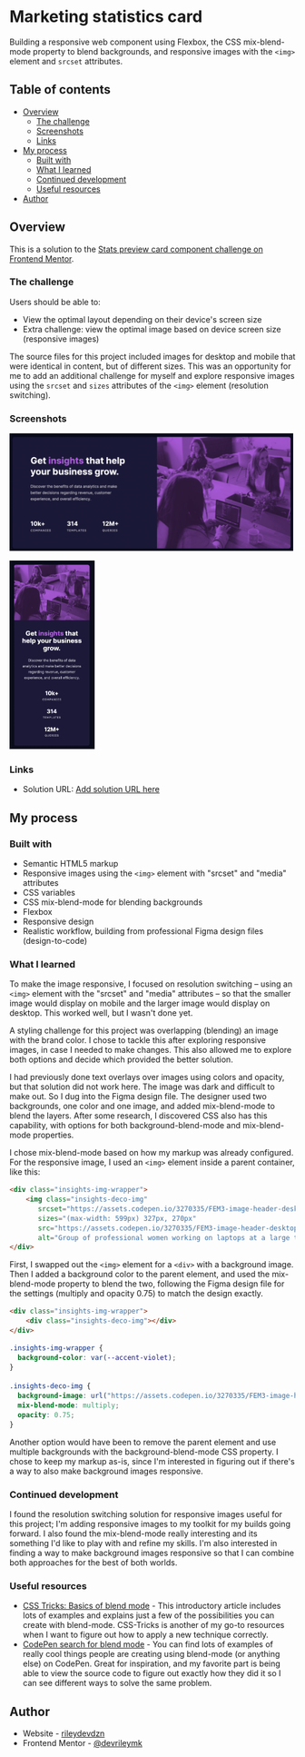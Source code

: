 # Marketing statistics card

Building a responsive web component using Flexbox, the CSS mix-blend-mode property to blend backgrounds, and responsive images with the `<img>` element and `srcset` attributes.

## Table of contents

- [Overview](#overview)
  - [The challenge](#the-challenge)
  - [Screenshots](#screenshots)
  - [Links](#links)
- [My process](#my-process)
  - [Built with](#built-with)
  - [What I learned](#what-i-learned)
  - [Continued development](#continued-development)
  - [Useful resources](#useful-resources)
- [Author](#author)

## Overview

This is a solution to the [Stats preview card component challenge on Frontend Mentor](https://www.frontendmentor.io/challenges/stats-preview-card-component-8JqbgoU62).

### The challenge

Users should be able to:

- View the optimal layout depending on their device's screen size
- Extra challenge: view the optimal image based on device screen size (responsive images)

The source files for this project included images for desktop and mobile that were identical in content, but of different sizes. This was an opportunity for me to add an additional challenge for myself and explore responsive images using the `srcset` and `sizes` attributes of the `<img>` element (resolution switching). 

### Screenshots

<img
  src="Stats card - desktop.png"
  alt="Marketing card outlining how data statistics can help a business grow"
  title="Marketing statistics card, desktop version"
  width="500px">

<img
  src="Stats card - mobile.png"
  alt="Marketing card outlining how data statistics can help a business grow"
  title="Marketing statistics card, mobile version"
  width="150px">
  
### Links

- Solution URL: [Add solution URL here](https://your-solution-url.com)

## My process

### Built with

- Semantic HTML5 markup
- Responsive images using the `<img>` element with "srcset" and "media" attributes
- CSS variables
- CSS mix-blend-mode for blending backgrounds
- Flexbox
- Responsive design
- Realistic workflow, building from professional Figma design files (design-to-code)

### What I learned

To make the image responsive, I focused on resolution switching – using an `<img>` element with the "srcset" and "media" attributes – so that the smaller image would display on mobile and the larger image would display on desktop. This worked well, but I wasn't done yet.

A styling challenge for this project was overlapping (blending) an image with the brand color. I chose to tackle this after exploring responsive images, in case I needed to make changes. This also allowed me to explore both options and decide which provided the better solution.

I had previously done text overlays over images using colors and opacity, but that solution did not work here. The image was dark and difficult to make out. So I dug into the Figma design file. The designer used two backgrounds, one color and one image, and added mix-blend-mode to blend the layers. After some research, I discovered CSS also has this capability, with options for both background-blend-mode and mix-blend-mode properties.

I chose mix-blend-mode based on how my markup was already configured. For the responsive image, I used an `<img>` element inside a parent container, like this:

```html
<div class="insights-img-wrapper">
    <img class="insights-deco-img" 
       srcset="https://assets.codepen.io/3270335/FEM3-image-header-desktop.jpg 540w, https://assets.codepen.io/3270335/FEM3-image-header-mobile.jpg 654w"
       sizes="(max-width: 599px) 327px, 270px"
       src="https://assets.codepen.io/3270335/FEM3-image-header-desktop.jpg"
       alt="Group of professional women working on laptops at a large table in an open office space"/>
</div>
```

First, I swapped out the `<img>` element for a `<div>` with a background image. Then I added a background color to the parent element, and used the mix-blend-mode property to blend the two, following the Figma design file for the settings (multiply and opacity 0.75) to match the design exactly. 

```html
<div class="insights-img-wrapper">
    <div class="insights-deco-img"></div>
</div>
```

```CSS
.insights-img-wrapper {
  background-color: var(--accent-violet);
}

.insights-deco-img {
  background-image: url("https://assets.codepen.io/3270335/FEM3-image-header-desktop.jpg");
  mix-blend-mode: multiply;
  opacity: 0.75;
}
```

Another option would have been to remove the parent element and use multiple backgrounds with the background-blend-mode CSS property. I chose to keep my markup as-is, since I'm interested in figuring out if there's a way to also make background images responsive. 

### Continued development

I found the resolution switching solution for responsive images useful for this project; I'm adding responsive images to my toolkit for my builds going forward. I also found the mix-blend-mode really interesting and its something I'd like to play with and refine my skills. I'm also interested in finding a way to make background images responsive so that I can combine both approaches for the best of both worlds.

### Useful resources

- [CSS Tricks: Basics of blend mode](https://css-tricks.com/basics-css-blend-modes/) - This introductory article includes lots of examples and explains just a few of the possibilities you can create with blend-mode. CSS-Tricks is another of my go-to resources when I want to figure out how to apply a new technique correctly. 
- [CodePen search for blend mode](https://codepen.io/search/pens?q=blend+mode) - You can find lots of examples of really cool things people are creating using blend-mode (or anything else) on CodePen. Great for inspiration, and my favorite part is being able to view the source code to figure out exactly how they did it so I can see different ways to solve the same problem.

## Author

- Website - [rileydevdzn](https://rileydevdzn.webflow.io)
- Frontend Mentor - [@devrileymk](https://www.frontendmentor.io/profile/devrileymk)
